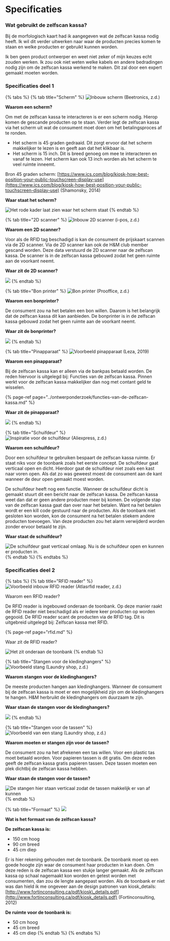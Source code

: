 # Specificaties

### Wat gebruikt de zelfscan kassa?

Bij de morfologisch kaart had ik aangegeven wat de zelfscan kassa nodig heeft. Ik wil dit verder uitwerken naar waar de producten precies komen te staan en welke producten er gebruikt kunnen worden.

Ik ben geen product ontwerper en weet niet zeker of mijn keuzes echt zouden werken. Ik zou ook niet weten welke kabels en andere bedradingen nodig zijn om de zelfscan kassa werkend te maken. Dit zal door een expert gemaakt moeten worden.

### Specificaties deel 1

{% tabs %}
{% tab title="Scherm" %}
![Inbouw scherm \(Beetronics, z.d.\)](../../.gitbook/assets/15-inch-touchscreen-metaal.jpg)

**Waarom een scherm?**

Om met de zelfscan kassa te interacteren is er een scherm nodig. Hierop komen de gescande producten op te staan. Verder legt de zelfscan kassa via het scherm uit wat de consument moet doen om het betalingsproces af te ronden.

* Het scherm is 45 graden gedraaid. Dit zorgt ervoor dat het scherm makkelijker te lezen is en geeft aan dat het klikbaar is. 
* Het scherm is 15 inch. Dit is breed genoeg om mee te interacteren en vanaf te lezen. Het scherm kan ook 13 inch worden als het scherm te veel ruimte inneemt.

Bron 45 graden scherm: [https://www.ics.com/blog/kiosk-how-best-position-your-public-touchscreen-display-use](https://www.ics.com/blog/kiosk-how-best-position-your-public-touchscreen-display-use)  \(Shamonsky, 2014\)

**Waar staat het scherm?**

![Het rode kader laat zien waar het scherm staat](../../.gitbook/assets/specificaties-zelfscan-kassa.jpg)
{% endtab %}

{% tab title="2D scanner" %}
![Inbouw 2D scanner \(i-pos, z.d.\)](../../.gitbook/assets/3300-1.png)

**Waarom een 2D scanner?**

Voor als de RFID tag beschadigd is kan de consument de prijskaart scannen via de 2D scanner. Via de 2D scanner kan ook de H&M club member gescand worden. Deze data verstuurd de 2D scanner naar de zelfscan kassa. De scanner is in de zelfscan kassa gebouwd zodat het geen ruimte aan de voorkant neemt.

**Waar zit de 2D scanner?**

![](../../.gitbook/assets/specificaties-zelfscan-kassa2.jpg)
{% endtab %}

{% tab title="Bon printer" %}
![Bon printer \(Prooffice, z.d.\)](../../.gitbook/assets/bonprinter-epson-tm-t88v-met-netwerk-en-usb-aansluiting-2.jpeg)

**Waarom een bonprinter?**

De consument zou na het betalen een bon willen. Daarom is het belangrijk dat de zelfscan kassa dit kan aanbieden. De bonprinter is in de zelfscan kassa gebouwd zodat het geen ruimte aan de voorkant neemt.

**Waar zit de bonprinter?**

![](../../.gitbook/assets/specificaties-zelfscan-kassa3.jpg)
{% endtab %}

{% tab title="Pinapparaat" %}
![Voorbeeld pinapparaat \(Leza, 2019\)](../../.gitbook/assets/ccv-its-8201.png)

**Waarom een pinapparaat?**

Bij de zelfscan kassa kan er alleen via de bankpas betaald worden. De reden hiervoor is  uitgelegd bij: Functies van de zelfscan kassa. Pinnen werkt voor de zelfscan kassa makkelijker dan nog met contant geld te wisselen. 

{% page-ref page="../ontwerponderzoek/functies-van-de-zelfscan-kassa.md" %}

**Waar zit de pinapparaat?**

![](../../.gitbook/assets/specificaties-zelfscan-kassa4.jpg)
{% endtab %}

{% tab title="Schuifdeur" %}
![Inspiratie voor de schuifdeur \(Aliexpress, z.d.\)](../../.gitbook/assets/roll-top-rvs-brood-opbergdoos-bin-keeper-voedsel-keuken-container-keuken-gebak-brood-bakken-houder-k.jpg)

**Waarom een schuifdeur?**

Door een schuifdeur te gebruiken bespaart de zelfscan kassa ruimte. Er staat niks voor de toonbank zoals het eerste concept. De schuifdeur gaat verticaal open en dicht. Hierdoor gaat de schuifdeur niet zoals een kast naar voren open. Als dat zo was geweest moest de consument aan de kant wanneer de deur open gemaakt moest worden.

De schuifdeur heeft nog een functie. Wanneer de schuifdeur dicht is gemaakt stuurt dit een bericht naar de zelfscan kassa. De zelfscan kassa weet dan dat er geen andere producten meer bij komen. De volgende stap van de zelfscan kassa gaat dan over naar het betalen. Want na het betalen wordt er een kill code gestuurd naar de producten. Als de toonbank niet gesloten kon worden, kon de consument na het betalen stiekem andere producten toevoegen. Van deze producten zou het alarm verwijderd worden zonder ervoor betaald te zijn.

**Waar staat de schuifdeur?**

![De schuifdeur gaat verticaal omlaag. Nu is de schuifdeur open en kunnen er producten in.](../../.gitbook/assets/specificaties-zelfscan-kassa8.jpg)
{% endtab %}
{% endtabs %}

### Specificaties deel 2

{% tabs %}
{% tab title="RFID reader" %}
![Voorbeeld inbouw RFID reader \(Atlasrfid reader, z.d.\)](../../.gitbook/assets/astra-ex_integrated_rfid_reader_45_angle.a76ef047d8d24c03823acdf41c4ee7c8__33258.1542730713.480.480.jpg)

Waarom een RFID reader?

De RFID reader is ingebouwd onderaan de toonbank. Op deze manier raakt de RFID reader niet beschadigd als er iedere keer producten op worden gegooid. De RFID reader scant de producten via de RFID tag. Dit is uitgebreid uitgelegd bij: Zelfscan kassa met RFID.

{% page-ref page="rfid.md" %}

Waar zit de RFID reader?

![Het zit onderaan de toonbank](../../.gitbook/assets/specificaties-zelfscan-kassa6.jpg)
{% endtab %}

{% tab title="Stangen voor de kledinghangers" %}
![Voorbeeld stang \(Laundry shop, z.d.\)](../../.gitbook/assets/tweede_stang_voor_verschroomd_kledingrek_extra_stang.jpg)

**Waarom stangen voor de kledinghangers?**

De meeste producten hangen aan kledinghangers. Wanneer de consument bij de zelfscan kassa is moet er een mogelijkheid zijn om de kledinghangers te hangen. H&M herbruikt de kledinghangers om duurzaam te zijn.

**Waar staan de stangen voor de kledinghangers?**

![](../../.gitbook/assets/specificaties-zelfscan-kassa5.jpg)
{% endtab %}

{% tab title="Stangen voor de tassen" %}
![Voorbeeld van een stang \(Laundry shop, z.d.\)](../../.gitbook/assets/tweede_stang_voor_verschroomd_kledingrek_extra_stang.jpg)

**Waarom moeten er stangen zijn voor de tassen?**

De consument zou na het afrekenen een tas willen. Voor een plastic tas moet betaald worden. Voor papieren tassen is dit gratis. Om deze reden geeft de zelfscan kassa gratis papieren tassen. Deze tassen moeten een plek dichtbij de zelfscan kassa hebben.

**Waar staan de stangen voor de tassen?**

![De stangen hier staan verticaal zodat de tassen makkelijk er van af kunnen](../../.gitbook/assets/specificaties-zelfscan-kassa7.jpg)
{% endtab %}

{% tab title="Formaat" %}
![](../../.gitbook/assets/specificaties-zelfscan-kassa10.jpg)

**Wat is het formaat van de zelfscan kassa?**

**De zelfscan kassa is:**

* 150 cm hoog
* 90 cm breed
* 45 cm diep

Er is hier rekening gehouden met de toonbank. De toonbank moet op een goede hoogte zijn waar de consument haar producten in kan doen. Om deze reden is de zelfscan kassa een stukje langer gemaakt. Als de zelfscan kassa op schaal nagemaakt kon worden en getest worden met consumenten, dan zou de lengte aangepast worden. Als de toonbank er niet was dan hield ik me ongeveer aan de design patronen van kiosk\_details: [http://www.fortinconsulting.ca/pdf/kiosk\_details.pdf](http://www.fortinconsulting.ca/pdf/kiosk_details.pdf) \(Fortinconsulting, 2012\)

**De ruimte voor de toonbank is:**

* 50 cm hoog
* 45 cm breed
* 45 cm diep
{% endtab %}
{% endtabs %}

